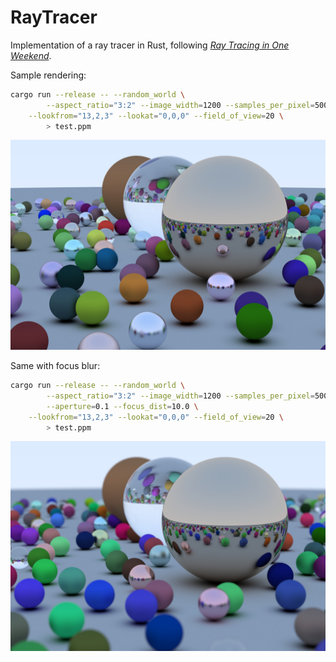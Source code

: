 # RayTracer

Implementation of a ray tracer in Rust, following [_Ray Tracing in One Weekend_](https://raytracing.github.io/books/RayTracingInOneWeekend.html).

Sample rendering:

```bash
cargo run --release -- --random_world \
        --aspect_ratio="3:2" --image_width=1200 --samples_per_pixel=500 \
	--lookfrom="13,2,3" --lookat="0,0,0" --field_of_view=20 \
        > test.ppm
```

![Sample rendering](sample.jpg)

Same with focus blur:

```bash
cargo run --release -- --random_world \
        --aspect_ratio="3:2" --image_width=1200 --samples_per_pixel=500 \
        --aperture=0.1 --focus_dist=10.0 \
	--lookfrom="13,2,3" --lookat="0,0,0" --field_of_view=20 \
        > test.ppm
```

![Sample rendering with focus blur](sample_blur.jpg)
